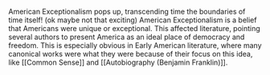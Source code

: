 American Exceptionalism pops up, transcending time the boundaries of time itself!  (ok maybe not that exciting)
American Exceptionalism is a belief that Americans were unique or exceptional. 
This affected literature, pointing several authors to present America as an ideal place of democracy and freedom. This is especially obvious in Early American literature, where many canonical works were what they were because of their focus on this idea, like [[Common Sense]] and [[Autobiography (Benjamin Franklin)]].
